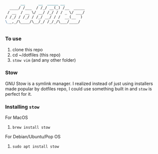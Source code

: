 ```markdown
       __      __  _____ __         
  ____/ /___  / /_/ __(_) /__  _____
 / __  / __ \/ __/ /_/ / / _ \/ ___/
/ /_/ / /_/ / /_/ __/ / /  __(__  ) 
\__,_/\____/\__/_/ /_/_/\___/____/  
                                    
```

### To use
1. clone this repo
2. cd ~/dotfiles (this repo)
3. `stow vim` (and any other folder)

### Stow
GNU Stow is a symlink manager. I realized instead of just using installers made popular by dotfiles repo, I could use something built in and `stow` is perfect for it.

### Installing `stow`
For MacOS
1. `brew install stow`

For Debian/Ubuntu/Pop OS
1. `sudo apt install stow`
